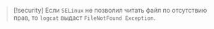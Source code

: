 
> [!security] 
> Если `SELinux` не позволил читать файл по отсутствию прав, то `logcat` выдаст `FileNotFound Exception`.

